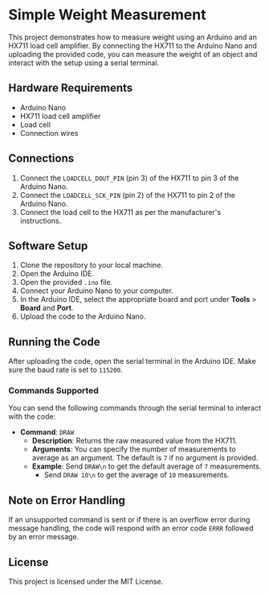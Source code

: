 # Simple Weight Measurement

This project demonstrates how to measure weight using an Arduino and an HX711 load cell amplifier. By connecting the HX711 to the Arduino Nano and uploading the provided code, you can measure the weight of an object and interact with the setup using a serial terminal.

## Hardware Requirements

- Arduino Nano
- HX711 load cell amplifier
- Load cell
- Connection wires

## Connections

1. Connect the `LOADCELL_DOUT_PIN` (pin 3) of the HX711 to pin 3 of the Arduino Nano.
2. Connect the `LOADCELL_SCK_PIN` (pin 2) of the HX711 to pin 2 of the Arduino Nano.
3. Connect the load cell to the HX711 as per the manufacturer's instructions.

## Software Setup

1. Clone the repository to your local machine.
2. Open the Arduino IDE.
3. Open the provided `.ino` file.
4. Connect your Arduino Nano to your computer.
5. In the Arduino IDE, select the appropriate board and port under **Tools** > **Board** and **Port**.
6. Upload the code to the Arduino Nano.

## Running the Code

After uploading the code, open the serial terminal in the Arduino IDE. Make sure the baud rate is set to `115200`.

### Commands Supported

You can send the following commands through the serial terminal to interact with the code:

- **Command**: `DRAW`
  - **Description**: Returns the raw measured value from the HX711.
  - **Arguments**: You can specify the number of measurements to average as an argument. The default is `7` if no argument is provided.
  - **Example**: Send `DRAW\n` to get the default average of `7` measurements.
    - Send `DRAW 10\n` to get the average of `10` measurements.

## Note on Error Handling

If an unsupported command is sent or if there is an overflow error during message handling, the code will respond with an error code `ERRR` followed by an error message.

## License

This project is licensed under the MIT License.

